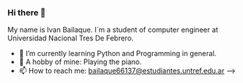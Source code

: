 ### Hi there 👋

My name is Ivan Bailaque. I´m a student of computer engineer at Universidad Nacional Tres De Febrero.

- 🌱 I’m currently learning Python and Programming in general.
- 🤔 A hobby of mine: Playing the piano.
- 📫 How to reach me: bailaque66137@estudiantes.untref.edu.ar
-->
